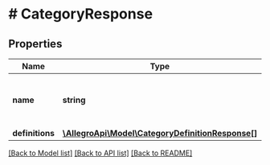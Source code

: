 # # CategoryResponse

## Properties

Name | Type | Description | Notes
------------ | ------------- | ------------- | -------------
**name** | **string** | Name of the additional services category. | [optional]
**definitions** | [**\AllegroApi\Model\CategoryDefinitionResponse[]**](CategoryDefinitionResponse.md) |  | [optional]

[[Back to Model list]](../../README.md#models) [[Back to API list]](../../README.md#endpoints) [[Back to README]](../../README.md)
